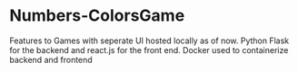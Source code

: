 # Numbers-ColorsGame
Features to Games with seperate UI hosted locally as of now. Python Flask for the backend and react.js for the front end. Docker used to containerize backend and frontend
